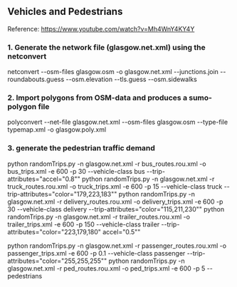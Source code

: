 ## Vehicles and Pedestrians

Reference: https://www.youtube.com/watch?v=Mh4WnY4KY4Y

### 1. Generate the network file (glasgow.net.xml) using the netconvert
netconvert --osm-files glasgow.osm -o glasgow.net.xml --junctions.join --roundabouts.guess --osm.elevation --tls.guess --osm.sidewalks 

### 2. Import polygons from OSM-data and produces a sumo-polygon file
polyconvert --net-file glasgow.net.xml --osm-files glasgow.osm --type-file typemap.xml -o glasgow.poly.xml 

### 3. generate the pedestrian traffic demand
python randomTrips.py -n glasgow.net.xml -r bus_routes.rou.xml  -o bus_trips.xml -e 600 -p 30 --vehicle-class bus --trip-attributes="accel=\"0.8\""
python randomTrips.py -n glasgow.net.xml -r truck_routes.rou.xml  -o truck_trips.xml -e 600 -p 15 --vehicle-class truck --trip-attributes="color=\"179,223,183\""
python randomTrips.py -n glasgow.net.xml -r delivery_routes.rou.xml  -o delivery_trips.xml -e 600 -p 30 --vehicle-class delivery --trip-attributes="color=\"115,211,230\""
python randomTrips.py -n glasgow.net.xml -r trailer_routes.rou.xml  -o trailer_trips.xml -e 600 -p 150 --vehicle-class trailer --trip-attributes="color=\"223,179,180\" accel=\"0.5\""


python randomTrips.py -n glasgow.net.xml -r passenger_routes.rou.xml  -o passenger_trips.xml -e 600 -p 0.1 --vehicle-class passenger --trip-attributes="color=\"255,255,255\""
python randomTrips.py -n glasgow.net.xml -r ped_routes.rou.xml  -o ped_trips.xml -e 600 -p 5 --pedestrians


